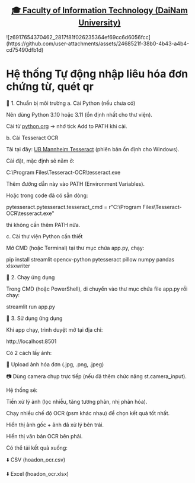<h2 align="center">
    <a href="https://dainam.edu.vn/vi/khoa-cong-nghe-thong-tin">
    🎓 Faculty of Information Technology (DaiNam University)
    </a>
</h2>
![z6917654370462_2817f81f026235364ef69cc6d6056fcc](https://github.com/user-attachments/assets/2468521f-38b0-4b43-a4b4-cd75490dfb1d)

# Hệ thống Tự động nhập liêu hóa đơn chứng từ, quét qr

🔹 1. Chuẩn bị môi trường
a. Cài Python (nếu chưa có)

Nên dùng Python 3.10 hoặc 3.11 (ổn định nhất cho thư viện).

Cài từ [python.org](https://www.python.org/downloads/)
 → nhớ tick Add to PATH khi cài.

b. Cài Tesseract OCR

Tải tại đây: [UB Mannheim Tesseract](https://github.com/UB-Mannheim/tesseract/wiki)
 (phiên bản ổn định cho Windows).

Cài đặt, mặc định sẽ nằm ở:

C:\Program Files\Tesseract-OCR\tesseract.exe


Thêm đường dẫn này vào PATH (Environment Variables).

Hoặc trong code đã có sẵn dòng:

pytesseract.pytesseract.tesseract_cmd = r"C:\Program Files\Tesseract-OCR\tesseract.exe"


thì không cần thêm PATH nữa.

c. Cài thư viện Python cần thiết

Mở CMD (hoặc Terminal) tại thư mục chứa app.py, chạy:

pip install streamlit opencv-python pytesseract pillow numpy pandas xlsxwriter

🔹 2. Chạy ứng dụng

Trong CMD (hoặc PowerShell), di chuyển vào thư mục chứa file app.py rồi chạy:

streamlit run app.py

🔹 3. Sử dụng ứng dụng

Khi app chạy, trình duyệt mở tại địa chỉ:

http://localhost:8501


Có 2 cách lấy ảnh:

📂 Upload ảnh hóa đơn (.jpg, .png, .jpeg)

📷 Dùng camera chụp trực tiếp (nếu đã thêm chức năng st.camera_input).

Hệ thống sẽ:

Tiền xử lý ảnh (lọc nhiễu, tăng tương phản, nhị phân hóa).

Chạy nhiều chế độ OCR (psm khác nhau) để chọn kết quả tốt nhất.

Hiển thị ảnh gốc + ảnh đã xử lý bên trái.

Hiển thị văn bản OCR bên phải.

Có thể tải kết quả xuống:

⬇️ CSV (hoadon_ocr.csv)

⬇️ Excel (hoadon_ocr.xlsx)
